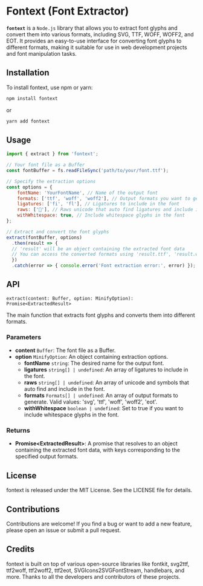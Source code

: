 # Fontext (Font Extractor)
**`fontext`** is a `Node.js` library that allows you to extract font glyphs and convert them into various formats, including SVG, TTF, WOFF, WOFF2, and EOT. It provides an easy-to-use interface for converting font glyphs to different formats, making it suitable for use in web development projects and font manipulation tasks.

## Installation
To install fontext, use npm or yarn:

```bash
npm install fontext
```
or

```bash
yarn add fontext
```
## Usage
```javascript
import { extract } from 'fontext';

// Your font file as a Buffer
const fontBuffer = fs.readFileSync('path/to/your/font.ttf');

// Specify the extraction options
const options = {
    fontName: 'YourFontName', // Name of the output font
    formats: ['ttf', 'woff', 'woff2'], // Output formats you want to generate
    ligatures: ['fi', 'fl'], // Ligatures to include in the font
    raws: [''], // Raws unicode that auto find ligatures and include in the font
    withWhitespace: true, // Include whitespace glyphs in the font
};

// Extract and convert the font glyphs
extract(fontBuffer, options)
  .then(result => {
  // 'result' will be an object containing the extracted font data
  // You can access the converted formats using 'result.ttf', 'result.woff', etc.
  })
  .catch(error => { console.error('Font extraction error:', error) });
```
## API
```
extract(content: Buffer, option: MinifyOption): Promise<ExtractedResult>
```
The main function that extracts font glyphs and converts them into different formats.

### Parameters
* **content** `Buffer`: The font file as a Buffer.
* **option** `MinifyOption`: An object containing extraction options.
  * **fontName** `string`: The desired name for the output font.
  * **ligatures** `string[] | undefined`: An array of ligatures to include in the font.
  * **raws** `string[] | undefined`: An array of unicode and symbols that auto find and include in the font.
  * **formats** `Formats[] | undefined`: An array of output formats to generate. Valid values: 'svg', 'ttf', 'woff', 'woff2', 'eot'.
  * **withWhitespace** `boolean | undefined`: Set to true if you want to include whitespace glyphs in the font.
  
### Returns
* **Promise\<ExtractedResult\>**: A promise that resolves to an object containing the extracted font data, with keys corresponding to the specified output formats.
  
## License
  fontext is released under the MIT License. See the LICENSE file for details.

## Contributions
Contributions are welcome! If you find a bug or want to add a new feature, please open an issue or submit a pull request.

## Credits
fontext is built on top of various open-source libraries like fontkit, svg2ttf, ttf2woff, ttf2woff2, ttf2eot, SVGIcons2SVGFontStream, handlebars, and more. Thanks to all the developers and contributors of these projects.

